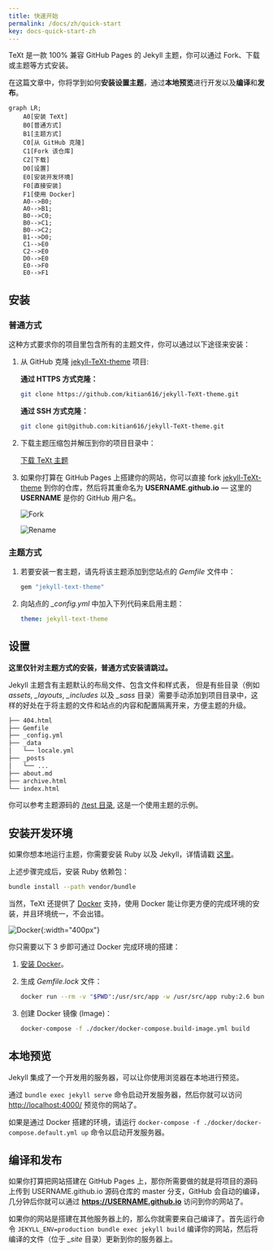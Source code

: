 ```yaml
---
title: 快速开始
permalink: /docs/zh/quick-start
key: docs-quick-start-zh
---
```


TeXt 是一款 100% 兼容 GitHub Pages 的 Jekyll 主题，你可以通过 Fork、下载或主题等方式安装。

在这篇文章中，你将学到如何**安装设置主题**，通过**本地预览**进行开发以及**编译**和**发布**。

<!--more-->

```mermaid
graph LR;
    A0[安装 TeXt]
    B0[普通方式]
    B1[主题方式]
    C0[从 GitHub 克隆]
    C1[Fork 该仓库]
    C2[下载]
    D0[设置]
    E0[安装开发环境]
    F0[直接安装]
    F1[使用 Docker]
    A0-->B0;
    A0-->B1;
    B0-->C0;
    B0-->C1;
    B0-->C2;
    B1-->D0;
    C1-->E0
    C2-->E0
    D0-->E0
    E0-->F0
    E0-->F1
```

## 安装

### 普通方式

这种方式要求你的项目里包含所有的主题文件，你可以通过以下途径来安装：

1. 从 GitHub 克隆 [jekyll-TeXt-theme](https://github.com/kitian616/jekyll-TeXt-theme) 项目:

   **通过 HTTPS 方式克隆：**

   ```bash
   git clone https://github.com/kitian616/jekyll-TeXt-theme.git
   ```

   **通过 SSH 方式克隆：**

   ```bash
   git clone git@github.com:kitian616/jekyll-TeXt-theme.git
   ```

2. 下载主题压缩包并解压到你的项目目录中：

   <a class="button button--success button--rounded" href="https://github.com/kitian616/jekyll-TeXt-theme/archive/master.zip"><i class="fas fa-download"></i> 下载 TeXt 主题</a>

3. 如果你打算在 GitHub Pages 上搭建你的网站，你可以直接 fork [jekyll-TeXt-theme](https://github.com/kitian616/jekyll-TeXt-theme) 到你的仓库，然后将其重命名为 **USERNAME.github.io** — 这里的 **USERNAME** 是你的 GitHub 用户名。

   ![Fork](https://raw.githubusercontent.com/kitian616/jekyll-TeXt-theme/master/docs/assets/images/github-fork.jpg)

   ![Rename](https://raw.githubusercontent.com/kitian616/jekyll-TeXt-theme/master/docs/assets/images/github-rename-repo.jpg)

### 主题方式

1. 若要安装一套主题，请先将该主题添加到您站点的 *Gemfile* 文件中：

   ```ruby
   gem "jekyll-text-theme"
   ```

2. 向站点的 *_config.yml* 中加入下列代码来启用主题：

   ```yaml
   theme: jekyll-text-theme
   ```

## 设置

**这里仅针对主题方式的安装，普通方式安装请跳过。**

Jekyll 主题含有主题默认的布局文件、包含文件和样式表， 但是有些目录（例如*assets*, *_layouts*, *_includes* 以及 *_sass* 目录）需要手动添加到项目目录中，这样的好处在于将主题的文件和站点的内容和配置隔离开来，方便主题的升级。

```bash
├── 404.html
├── Gemfile
├── _config.yml
├── _data
│   └── locale.yml
├── _posts
│   └── ...
├── about.md
├── archive.html
└── index.html
```

你可以参考主题源码的 [/test 目录](https://github.com/kitian616/jekyll-TeXt-theme/tree/master/test), 这是一个使用主题的示例。

## 安装开发环境

如果你想本地运行主题，你需要安装 Ruby 以及 Jekyll，详情请戳 [这里](https://jekyllrb.com/docs/installation/)。

上述步骤完成后，安装 Ruby 依赖包：

```bash
bundle install --path vendor/bundle
```

当然，TeXt 还提供了 [Docker](https://www.docker.com/) 支持，使用 Docker 能让你更方便的完成环境的安装，并且环境统一，不会出错。

![Docker](https://raw.githubusercontent.com/kitian616/jekyll-TeXt-theme/master/docs/assets/images/docker.jpg){:width="400px"}

你只需要以下 3 步即可通过 Docker 完成环境的搭建：

1. [安装 Docker](https://docs.docker.com/install/)。

2. 生成 *Gemfile.lock* 文件：

   ```bash
   docker run --rm -v "$PWD":/usr/src/app -w /usr/src/app ruby:2.6 bundle install
   ```

3. 创建 Docker 镜像 (Image)：

   ```bash
   docker-compose -f ./docker/docker-compose.build-image.yml build
   ```

## 本地预览

Jekyll 集成了一个开发用的服务器，可以让你使用浏览器在本地进行预览。

通过 `bundle exec jekyll serve` 命令启动开发服务器，然后你就可以访问 [http://localhost:4000/](http://localhost:4000/) 预览你的网站了。

如果是通过 Docker 搭建的环境，请运行 `docker-compose -f ./docker/docker-compose.default.yml up` 命令以启动开发服务器。

## 编译和发布

如果你打算把网站搭建在 GitHub Pages 上，那你所需要做的就是将项目的源码上传到 USERNAME.github.io 源码仓库的 master 分支，GitHub 会自动的编译，几分钟后你就可以通过 **https://USERNAME.github.io** 访问到你的网站了。

如果你的网站是搭建在其他服务器上的，那么你就需要来自己编译了。首先运行命令 `JEKYLL_ENV=production bundle exec jekyll build` 编译你的网站，然后将编译的文件（位于 *_site* 目录）更新到你的服务器上。
